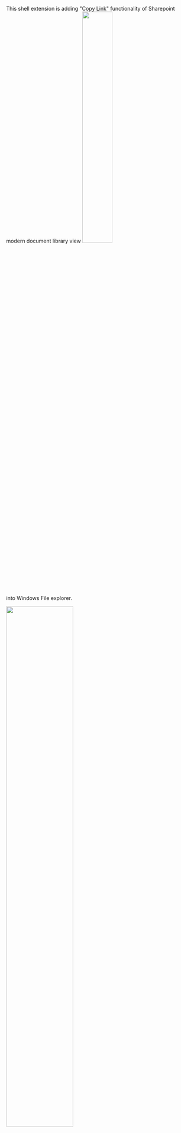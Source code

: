 This shell extension is adding "Copy Link" functionality of Sharepoint modern document library view
<img src="https://user-images.githubusercontent.com/56280244/67110705-a0391600-f1d3-11e9-8e4c-25df4b0889d7.JPG" width="40%"></img> 

into Windows File explorer.

<img src="https://user-images.githubusercontent.com/56280244/67110242-8e0aa800-f1d2-11e9-8ebd-2d89f9964b3f.jpg" width="60%"></img> 

Works on files and folders.

Menu options are:

- Copy Link - returns link to the document in DocID format (Document ID) or link to the folder in Path format (emulates behavior of web explorer)
- Copy Path - returns link to the document in Path format
- Open location in web browser - Opens the location in Sharepoint Web Explorer, using default browser.

Required NuGet packages (install them with Install-Package):
SharpShell
SharpShellTools
ServerRegistrationManager
Sharepoint.Client
Sharepoint.Client.Runtime

For development testing "ServerManager.exe" can be used, to install and register the server (x64) and to try it on objects on J, K or L mapped drives.

It is assumed that J, K,and L are Sharepoint mapped network drives and the menu is shown only on them. This can be changed (very simply) to any other mapped drives, and any other URLs. (i.e. I've put contoso.com).

Tested with Windows 10 and Sharepoint 2019. Should also work with Sharepoint 2016, because of version 15 of Sharepoint.Client.

I didn't test it with Sharepoint Online, and I assume it works only with on-premises versions, because it is using CSOM to interact with Sharepoint.

Further info on making the installation msi file can be found on this link:  https://www.codeproject.com/Articles/653780/NET-Shell-Extensions-Deploying-SharpShell-Servers
